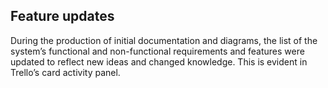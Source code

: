 ## Feature updates

During the production of initial documentation and diagrams, the list of the system’s functional and non-functional requirements and features were updated to reflect new ideas and changed knowledge. This is evident in Trello’s card activity panel.